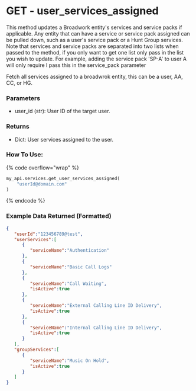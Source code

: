 # GET - user_services_assigned

This method updates a Broadwork entity's services and service packs if applicable. Any entity that can have a service or service pack assigned can be pulled down, such as a user's service pack or a Hunt Group services. Note that services and service packs are separated into two lists when passed to the method, if you only want to get one list only pass in the list you wish to update. For example, adding the service pack 'SP-A' to user A will only require I pass this in the service_pack parameter

Fetch all services assigned to a broadwrok entity, this can be a user, AA, CC, or HG.

### Parameters

* user\_id (str): User ID of the target user.

### Returns

* Dict: User services assigned to the user.

### How To Use:

{% code overflow="wrap" %}
```python
my_api.services.get_user_services_assigned(
    "userId@domain.com"
)
```
{% endcode %}

### Example Data Returned (Formatted)

```json
{
   "userId":"123456789@test",
   "userServices":[
      {
         "serviceName":"Authentication"
      },
      {
         "serviceName":"Basic Call Logs"
      },
      {
         "serviceName":"Call Waiting",
         "isActive":true
      },
      {
         "serviceName":"External Calling Line ID Delivery",
         "isActive":true
      },
      {
         "serviceName":"Internal Calling Line ID Delivery",
         "isActive":true
      }
   ],
   "groupServices":[
      {
         "serviceName":"Music On Hold",
         "isActive":true
      }
   ]
}
```
